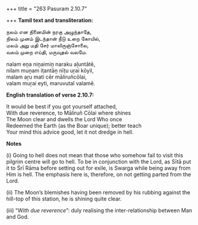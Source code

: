 +++
title = "263 Pasuram 2.10.7"

+++
**Tamil text and transliteration:**

நலம் என நினைமின் நரகு அழுந்தாதே,  
நிலம் முனம் இடந்தான் நீடு உறை கோயில்,  
மலம் அறு மதி சேர் மாலிருஞ்சோலை,  
வலம் முறை எய்தி, மருவுதல் வலமே.

nalam eṉa niṉaimiṉ naraku aḻuntātē,  
nilam muṉam iṭantāṉ nīṭu uṟai kōyil,  
malam aṟu mati cēr māliruñcōlai,  
valam muṟai eyti, maruvutal valamē.

**English translation of verse 2.10.7:**

It would be best if you got yourself attached,  
With due reverence, to Māliruñ Cōlai where shines  
The Moon clear and dwells the Lord Who once  
Redeemed the Earth (as the Boar unique); better teach  
Your mind this advice good, let it not dredge in hell.

**Notes**

\(i\) Going to hell does not mean that those who somehow fail to visit this pilgrim centre will go to hell. To be in conjunction with the Lord, as Sītā put it to Śrī Rāma before setting out for exile, is Swarga while being away from Him is hell. The emphasis here is, therefore, on not getting parted from the Lord.

\(ii\) The Moon’s blemishes having been removed by his rubbing against the hill-top of this station, he is shining quite clear.

\(iii\) “*With due reverence*”: duly realising the inter-relationship between Man and God.



